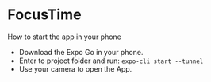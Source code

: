# FocusTime

How to start the app in your phone

- Download the Expo Go in your phone.
- Enter to project folder and run: `expo-cli start --tunnel`
- Use your camera to open the App.
